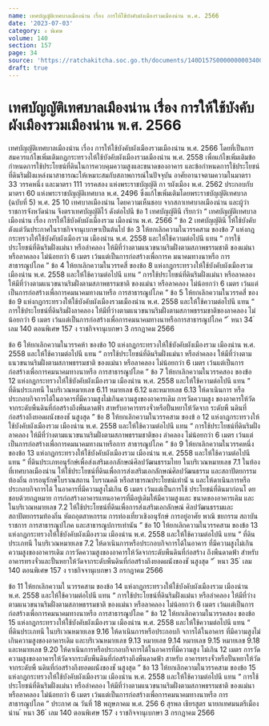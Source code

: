 ```yaml
---
name: เทศบัญญัติเทศบาลเมืองน่าน เรื่อง การให้ใช้บังคับผังเมืองรวมเมืองน่าน พ.ศ. 2566
date: '2023-07-03'
category: ง พิเศษ
volume: 140
section: 157
page: 34
source: 'https://ratchakitcha.soc.go.th/documents/140D157S0000000003400.pdf'
draft: true
---
```


# เทศบัญญัติเทศบาลเมืองน่าน เรื่อง การให้ใช้บังคับผังเมืองรวมเมืองน่าน พ.ศ. 2566

เทศบัญญัติเทศบาลเมืองน่าน เรื่อง การให้ใช้บังคับผังเมืองรวมเมืองน่าน พ.ศ. 2566 โดยที่เป็นการสมควรแก้ไขเพิ่มเติมกฎกระทรวงให้ใช้บังคับผังเมืองรวมเมืองน่าน พ.ศ. 2558 เพื่อแก้ไขเพิ่มเติมข้อกำหนดการใช้ประโยชน์ที่ดินในการควบคุมความสูงและขนาดของอาคาร และข้อกำหนดการใช้ประโยชน์ที่ดินริมฝั่งแหล่งนาสาธารณะให้เหมาะสมกับสภาพการณ์ในปัจจุบัน อาศัยอานาจตามความในมาตรา 33 วรรคหนึ่ง และมาตรา 111 วรรคสอง แห่งพระราชบัญญัติ กา รผังเมือง พ.ศ. 2562 ประกอบกับมาตรา 60 แห่งพระราชบัญญัติเทศบาล พ.ศ. 2496 ซึ่งแก้ไขเพิ่มเติมโดยพระราชบัญญัติเทศบาล (ฉบับที่ 5) พ.ศ. 25 10 เทศบาลเมืองน่าน โดยความเห็นชอบ จากสภาเทศบาลเมืองน่าน และผู้ว่าราชการจังหวัดน่าน จึงตราเทศบัญญัติไว้ ดังต่อไปนี ข้อ 1 เทศบัญญัตินี เรียกว่า “ เทศบัญญัติเทศบาลเมืองน่าน เรื่อง การให้ใช้บังคับผังเมืองรวม เมืองน่าน พ.ศ. 2566 ” ข้อ 2 เทศบัญญัตินี ให้ใช้บังคับตังแต่วันประกาศในราชกิจจานุเบกษาเป็นต้นไป ข้อ 3 ให้ยกเลิกความในวรรคสาม ของข้อ 7 แห่งกฎกระทรวงให้ใช้บังคับผังเมืองรวม เมืองน่าน พ.ศ. 2558 และให้ใช้ความต่อไปนี แทน “ การใช้ประโยชน์ที่ดินริมฝั่งแม่นา หรือลำคลอง ให้มีที่ว่างตามแนวขนานริมฝั่งตามสภาพธรรมชาติ ของแม่นา หรือลาคลอง ไม่น้อยกว่า 6 เมตร เว้นแต่เป็นการก่อสร้างเพื่อการค มนาคมทางนาหรือ การสาธารณูปโภค ” ข้อ 4 ให้ยกเลิกความในวรรคสี่ ของข้อ 8 แห่งกฎกระทรวงให้ใช้บังคับผังเมืองรวมเมืองน่าน พ.ศ. 2558 และให้ใช้ความต่อไปนี แทน “ การใช้ประโยชน์ที่ดินริมฝั่งแม่นา หรือลาคลอง ให้มีที่ว่างตามแนวขนานริมฝั่งตามสภาพธรรมชาติ ของแม่นา หรือลาคลอง ไม่น้อยกว่า 6 เมตร เว้นแต่เป็นการก่อสร้างเพื่อการคมนาคมทางนาหรือ การสาธารณูปโภค ” ข้อ 5 ให้ยกเลิกความในวรรคสี่ ของข้อ 9 แห่งกฎกระทรวงให้ใช้บังคับผังเมืองรวมเมืองน่าน พ.ศ. 2558 และให้ใช้ความต่อไปนี แทน “ การใช้ประโยชน์ที่ดินริมฝั่งลาคลอง ให้มีที่ว่างตามแนวขนานริมฝั่งตามสภาพธรรมชาติของลาคลอง ไม่น้อยกว่า 6 เมตร เว้นแต่เป็นการก่อสร้างเพื่อการคมนาคมทางนาหรือการสาธารณูปโภค ” ้ หนา 34 ่ เลม 140 ตอนพิเศษ 157 ง ราชกิจจานุเบกษา 3 กรกฎาคม 2566

ข้อ 6 ให้ยกเลิกความในวรรคห้า ของข้อ 10 แห่งกฎกระทรวงให้ใช้บังคับผังเมืองรวม เมืองน่าน พ.ศ. 2558 และให้ใช้ความต่อไปนี แทน “ การใช้ประโยชน์ที่ดินริมฝั่งแม่นา หรือลำคลอง ให้มีที่ว่างตามแนวขนานริมฝั่งตามสภาพธรรมชาติ ของแม่นา หรือลาคลอง ไม่น้อยกว่า 6 เมตร เว้นแต่เป็นการก่อสร้างเพื่อการคมนาคมทางนาหรือ การสาธารณูปโภค ” ข้อ 7 ให้ยกเลิกความในวรรคสอง ของข้อ 12 แห่งกฎกระทรวงให้ใช้บังคับผังเมืองรวม เมืองน่าน พ.ศ. 2558 และให้ใช้ความต่อไปนี แทน “ ที่ดินประเภทนี ในบริเวณหมายเลข 6.11 หมายเลข 6.12 และหมายเลข 6.13 ให้ดาเนินการ หรือประกอบกิจการได้ในอาคารที่มีความสูงไม่เกินความสูงของอาคารเดิม การวัดความสูง ของอาคารให้วัดจากระดับพืนดินที่ก่อสร้างถึงพืนดาดฟ้า สาหรับอาคารทรงจั่วหรือปั้นหยาให้วัดจาก ระดับพื นดินที่ก่อสร้างถึงยอดผนังของชั นสูงสุด ” ข้อ 8 ให้ยกเลิกความในวรรคสาม ของข้ อ 12 แห่งกฎกระทรวงให้ใช้บังคับผังเมืองรวม เมืองน่าน พ.ศ. 2558 และให้ใช้ความต่อไปนี แทน “ การใช้ประโยชน์ที่ดินริมฝั่งลาคลอง ให้มีที่ว่างตามแนวขนานริมฝั่งตามสภาพธรรมชาติของ ลำคลอง ไม่น้อยกว่า 6 เมตร เว้นแต่เป็นการก่อสร้างเพื่อการคมนาคมทางนาหรือการ สาธารณูปโภค ” ข้อ 9 ให้ยกเลิกความในวรรคหนึ่ง ของข้อ 13 แห่งกฎกระทรวงให้ใช้บังคับผังเมืองรวม เมืองน่าน พ.ศ. 2558 และให้ใช้ความต่อไปนี แทน “ ที่ดินประเภทอนุรักษ์เพื่อส่งเสริมเอกลักษณ์ศิลปวัฒนธรรมไทย ในบริเวณหมายเลข 7.1 ในท้องที่เทศบาลเมืองน่าน ให้ใช้ประโยชน์ที่ดินเพื่อการส่งเสริมเอกลักษณ์ศิลปวัฒนธรรม และสถาปัตยกรรมท้องถิ่น การอนุรักษ์โบราณสถาน โบราณคดี หรือสาธารณประโยชน์เท่านั น และให้ดาเนินการหรือประกอบกิจการได้ ในอาคารที่มีความสูงไม่เกิน 6 เมตร เว้นแต่เป็นการใช้ ประโยชน์ที่ดินมาก่อนโ ดยชอบด้วยกฎหมาย การก่อสร้างอาคารแทนอาคารที่มีอยู่เดิมให้มีความสูงและ ขนาดของอาคารเดิม และในบริเวณหมายเลข 7.2 ให้ใช้ประโยชน์ที่ดินเพื่อการส่งเสริมเอกลักษณ์ ศิลปวัฒนธรรมและสถาปัตยกรรมท้องถิ่น หัตถอุตสาหกรรม การท่องเที่ยวเชิงอนุรักษ์ การอยู่อาศัย พาณิ ชยกรรม สถาบันราชการ การสาธารณูปโภค และสาธารณูปการเท่านัน ” ข้อ 10 ให้ยกเลิกความในวรรคสาม ของข้อ 13 แห่งกฎกระทรวงให้ใช้บังคับผังเมืองรวม เมืองน่าน พ.ศ. 2558 และให้ใช้ความต่อไปนี แทน “ ที่ดินประเภทนี ในบริเวณหมายเลข 7.2 ให้ดาเนินการหรือประกอบกิจการได้ในอาคาร ที่มีความสูงไม่เกินความสูงของอาคารเดิม การวัดความสูงของอาคารให้วัดจากระดับพืนดินที่ก่อสร้าง ถึงพืนดาดฟ้า สำหรับอาคารทรงจั่วและปั้นหยาให้วัดจากระดับพืนดินที่ก่อสร้างถึงยอดผนังของชั นสูงสุด ” ้ หนา 35 ่ เลม 140 ตอนพิเศษ 157 ง ราชกิจจานุเบกษา 3 กรกฎาคม 2566

ข้อ 11 ให้ยกเลิกความใ นวรรคสาม ของข้อ 14 แห่งกฎกระทรวงให้ใช้บังคับผังเมืองรวม เมืองน่าน พ.ศ. 2558 และให้ใช้ความต่อไปนี แทน “ การใช้ประโยชน์ที่ดินริมฝั่งแม่นา หรือลำคลอง ให้มีที่ว่างตามแนวขนานริมฝั่งตามสภาพธรรมชาติ ของแม่นา หรือลาคลอง ไม่น้อยกว่า 6 เมตร เว้นแต่เป็นการก่อสร้างเพื่อการคมนาคมทางนาหรือ การสาธารณูปโภค ” ข้อ 12 ให้ยกเลิกความในวรรคสอง ของข้อ 15 แห่งกฎกระทรวงให้ใช้บังคับผังเมืองรวม เมืองน่าน พ.ศ. 2558 และให้ใช้ความต่อไปนี แทน “ ที่ดินประเภทนี ในบริเวณหมายเลข 9.16 ให้ดาเนินการหรือประกอบกิ จการได้ในอาคาร ที่มีความสูงไม่เกินความสูงของอาคารเดิม และบริเวณหมายเลข 9.13 หมายเลข 9.14 หมายเลข 9.15 หมายเลข 9.18 และหมายเลข 9.20 ให้ดาเนินการหรือประกอบกิจการได้ในอาคารที่มีความสูง ไม่เกิน 12 เมตร การวัดความสูงของอาคารให้วัดจากระดับพืนดินที่ก่อสร้างถึงพืนดาดฟ้า สาหรับ อาคารทรงจั่วหรือปั้นหยาให้วัดจากระดับพื นดินที่ก่อสร้างถึงยอดผนังของชั นสูงสุด ” ข้อ 13 ให้ยกเลิกความในวรรคสาม ของข้อ 15 แห่งกฎกระทรวงให้ใช้บังคับผังเมืองรวม เมืองน่าน พ.ศ. 2558 และให้ใช้ความต่อไปนี แทน “ การใช้ประโยชน์ที่ดินริมฝั่งแม่นา หรือลำคลอง ให้มีที่ว่างตามแนวขนานริมฝั่งตามสภาพธรรมชาติ ของแม่นา หรือลาคลอง ไม่น้อยกว่า 6 เมตร เว้นแต่เป็นการก่อสร้างเพื่อการคมนาคมทางนาหรือ การสาธารณูปโภค ” ประกาศ ณ วันที่ 18 พฤษภาคม พ.ศ. 256 6 สุรพล เธียรสูตร นายกเทศมนตรีเมืองน่าน ้ หนา 36 ่ เลม 140 ตอนพิเศษ 157 ง ราชกิจจานุเบกษา 3 กรกฎาคม 2566
